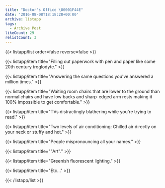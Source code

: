 ```yaml
---
title: "Doctor's Office \U0001F44E"
date: '2016-08-08T18:18:28+00:00'
archive: listapp
tags: 
  - Archive Post
likeCount: 29
relistCount: 3
---
```



{{< listapp/list order=false reverse=false >}}

   {{< listapp/item title="Filling out paperwork with pen and paper like some 20th century troglodyte." >}}

   {{< listapp/item title="Answering the same questions you've answered a million times." >}}

   {{< listapp/item title="Waiting room chairs that are lower to the ground than normal chairs and have low backs and sharp-edged arm rests making it 100% impossible to get comfortable." >}}

   {{< listapp/item title="TVs distractingly blathering while you're trying to read." >}}

   {{< listapp/item title="Two levels of air conditioning: Chilled air directly on your neck or stuffy and hot." >}}

   {{< listapp/item title="People mispronouncing all your names." >}}

   {{< listapp/item title="\"Art\"." >}}

   {{< listapp/item title="Greenish fluorescent lighting." >}}

   {{< listapp/item title="Etc..." >}}

{{< /listapp/list >}}
